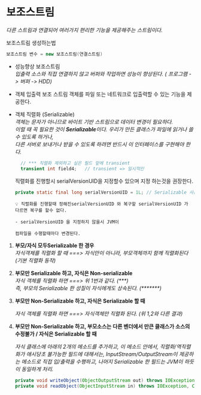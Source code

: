 # 보조스트림  

_다른 스트림과 연결되어 여러가지 편리한 기능을 제공해주는 스트림이다._  

보조스트림 생성하는법
```java
보조스트림 변수 = new 보조스트림(연결스트림)
```

- 성능향상 보조스트림  
_입출력 소스와 직접 연결하지 않고 버퍼와 작업하면 성능이 향상된다. ( 프로그램 -> 버퍼 -> HDD)_  
  
- 객체 입출력 보조 스트림
객체를 파일 또는 네트워크로 입출력할 수 있는 기능을 제공한다.  

  
- 객체 직렬화 (Serializable)  
_객체는 문자가 아니므로 바이트 기반 스트림으로 데이터 변경이 필요하다.  
 이럴 때 꼭 필요한 것이 **Serializable**이다. 우리가 만든 클래스가 파일에 읽거나 쓸 수 있도록 하거나,  
 다른 서버로 보내거나 받을 수 있도록 하려면 반드시 이 인터페이스를 구현해야 한다._
  ```java
 	// *** 직렬화 제외하고 싶은 필드 앞에 transient
	transient int field4; 	// transient => 일시적인
  ```
  
  직렬화를 진행할시 serialVersionUID을 지정할수 있으며 지정 하는것을 권장한다.
  ```java
  private static final long serialVersionUID = 1L; // Serializable 사용시 반드시 필요
  ```
  ```
  💡 직렬화를 진행할때 정해진serialVersionUID 와 복구할 serialVersionUID 가 다르면 복구를 할수 없다.

  - serialVersionUID 을 지정하지 않을시 JVM이
    
  컴파일을 수행할때마다 변경된다.
  ```
1. **부모/자식 모두Serializable 한 경우**  
	_자식객체를 직렬화 할 때 ===> 자식만이 아니라, 부모객체까지 함께 직렬화된다(기본 직렬화 동작)_
     
2. **부모만 Serializable 하고, 자식은 Non-serializable**  
    _자식 객체를 직렬화 하면 ===> 위 1번과 같다. (***)_    
    _즉, 부모의 Serializable 한 성질이 자식에게도 상속된다. (*******)_
    
3. **부모만 Non-Serializable 하고, 자식은 Serializable 할 때**  

     _자식 객체를 직렬화 하면 ===> 자식객체만 직렬화 된다. (위 1,2와 다른 결과)_ 
  
4. **부모만 Non-Serializable 하고, 부모소스는 다른 벤더에서 만큰 클래스가 소스의 수정불가 / 자식은 Serializable 할 때**   
 
	_자식 클래스에 아래의 2개의 메소드를 추가하고, 이 메소드 안에서,
	직렬화/역직렬화가 애시당초 불가능한 필드에 대해서는, InputStream/OutputStream이 제공하는
	메소드로 직접 입/출력을 수행하고, 나머지 Serializable 한 필드는 JVM이 하듯이 동일하게 처리._  
	```java
	private void writeObject(ObjectOutputStream out) throws IOException { ... }
	private void readObject(ObjectInputStream in) throws IOException, ClassNotFoundException { ... }
	```
  
